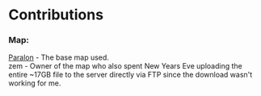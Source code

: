 # Contributions

### Map:

[Paralon](https://paralon.net/) - The base map used.   
zem - Owner of the map who also spent New Years Eve uploading the entire ~17GB file to the server directly via FTP since the download wasn't working for me.
